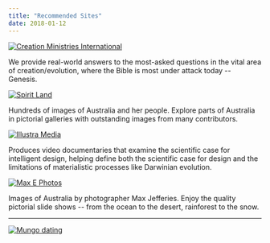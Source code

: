 ```yaml
---
title: "Recommended Sites"
date: 2018-01-12
---
```


[![Creation Ministries International](img/blog/Recommended/CMI.png)](http://creation.com/)

We provide real-world answers to the most-asked questions in the vital area of creation/evolution, where the Bible is most under attack today -- Genesis.

[![Spirit Land](img/blog/Recommended/Spirit-Land.png)](http://www.spiritland.net/)

Hundreds of images of Australia and her people. Explore parts of Australia in pictorial galleries with outstanding images from many contributors.

[![Illustra Media](img/blog/Recommended/Illustra.png)](http://illustramedia.com/)

Produces video documentaries that examine the scientific case for intelligent design, helping define both the scientific case for design and the limitations of materialistic processes like Darwinian evolution.

[![Max E Photos](img/blog/Recommended/MaxEPhotos.png)](http://maxephotos.net/)

Images of Australia by photographer Max Jefferies. Enjoy the quality pictorial slide shows -- from the ocean to the desert, rainforest to the snow.

***

[![Mungo dating](img/blog/Recommended/Dating.png)](http://creation.com/the-dating-game)


